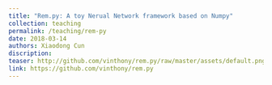 ```yaml
---
title: "Rem.py: A toy Nerual Network framework based on Numpy"
collection: teaching
permalink: /teaching/rem-py
date: 2018-03-14
authors: Xiaodong Cun
discription: 
teaser: http://github.com/vinthony/rem.py/raw/master/assets/default.png
link: https://github.com/vinthony/rem.py
---
```


<!-- This paper is about the number 3. The number 4 is left for future work. -->

<!-- [Download paper here](http://academicpages.github.io/files/paper3.pdf) -->
